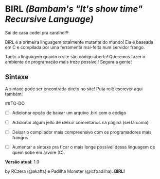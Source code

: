 # BIRL *(Bambam's "It's show time" Recursive Language)*

Sai de casa codei pra caralho!®

BIRL é a primeira linguagem totalmente mutante do mundo! Ela é baseada em C e compilada por uma ferramenta mal-feita num servidor frango.

Tanto a linguagem quanto o site são código aberto! Queremos fazer o ambiente de programação mais treze possível! Segura a gente!

## Sintaxe
A sintaxe pode ser encontrada direto no site! Puta rolê escrever aqui também!

##TO-DO
- [ ] Adicionar opção de baixar um arquivo .birl com o código
- [ ] Adicionar algum jeito de deixar comentários na página (sei lá como)
- [ ] Deixar o compilador mais compreensivo com os programadores mais frangos
- [ ] Aumentar a sintaxe pra ficar o mais longe possível dessa linguagem de quem sobe em árvore (C).

  
**Versão atual:** 1.0
  
  
by RCzera (@akafts) e Padilha Monster (@lcfpadilha). **BIRL!**
